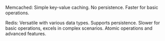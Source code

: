 Memcached:
    Simple key-value caching.
    No persistence.
    Faster for basic operations.

Redis:
    Versatile with various data types.
    Supports persistence.
    Slower for basic operations, excels in complex scenarios.
    Atomic operations and advanced features.